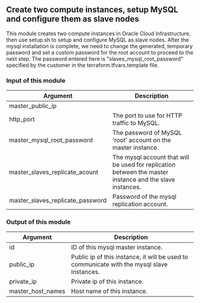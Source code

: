 ## Create two compute instances, setup MySQL and configure them as slave nodes
This module creates two compute instances in Oracle Cloud Infrastructure, then use setup.sh to setup and configure MySQL as slave nodes. After the mysql installation is complete, we need to change the generated, temporary password and set a custom password for the root account to proceed to the next step. The password entered here is "slaves_mysql_root_password" specified by the customer in the terraform.tfvars.template file.


### Input of this module
Argument | Description
--- | ---
master_public_ip | 
http_port | The port to use for HTTP traffic to MySQL.
master_mysql_root_password | The password of MySQL 'root' account on the master instance.
master_slaves_replicate_acount | The mysql account that will be used for replication between the master instance and the slave instances.
master_slaves_replicate_password | Password of the mysql replication account.

### Output of this module  
Argument | Description
--- | ---
id | ID of this mysql master instance.
public_ip | Public ip of this instance, it will be used to communicate with the mysql slave instances.
private_ip | Private ip of this instance.
master_host_names | Host name of this instance.
